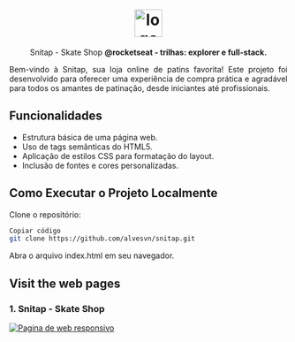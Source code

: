 
<h1 align="center"> <img src="https://github.com/user-attachments/assets/ffb62170-dd95-4b47-a766-4a6b2d11661e" alt="logo-repositorio" height="50" widht="50" /></h1> 
<p align="center"> Snitap - Skate Shop <b>@rocketseat - trilhas: explorer e full-stack.</b></p>
<p align="justify">Bem-vindo à Snitap, sua loja online de patins favorita! Este projeto foi desenvolvido para oferecer uma experiência de compra prática e agradável para todos os amantes de patinação, desde iniciantes até profissionais.

</p>

## Funcionalidades

- Estrutura básica de uma página web.
- Uso de tags semânticas do HTML5.
- Aplicação de estilos CSS para formatação do layout.
- Inclusão de fontes e cores personalizadas.

## Como Executar o Projeto Localmente
Clone o repositório:

```bash
Copiar código
git clone https://github.com/alvesvn/snitap.git
```
Abra o arquivo index.html em seu navegador.


## Visit the web pages
  ### 1. Snitap - Skate Shop
  <a href="https://snitap-theta.vercel.app/"><img src="https://github.com/user-attachments/assets/8343fdc1-be43-4c6d-9ab9-068c894ca9bc" alt="Pagina de web responsivo"/></a>
